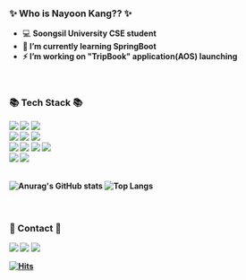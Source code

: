 <!--
### Hi there 👋


**kangna99/kangna99** is a ✨ _special_ ✨ repository because its `README.md` (this file) appears on your GitHub profile.

Here are some ideas to get you started:

- 🔭 I’m currently working on ...
- 🌱 I’m currently learning ...
- 👯 I’m looking to collaborate on ...
- 🤔 I’m looking for help with ...
- 💬 Ask me about ...
- 📫 How to reach me: ...
- 😄 Pronouns: ...
- ⚡ Fun fact: ...
-->


  
  ### ✨ Who is Nayoon Kang?? ✨
  - 💻 <strong>Soongsil University CSE student <br>
  - 👀 <strong>I’m currently learning SpringBoot <br>
  - ⚡ <strong>I’m working on "TripBook" application(AOS) launching <br>
  <br><br>
  
  ### 📚 Tech Stack 📚
  <img src="https://img.shields.io/badge/SpringBoot-6DB33F?style=flat-square&logo=SpringBoot&logoColor=white">
  <img src="https://img.shields.io/badge/Android-3DDC84?style=flat-square&logo=Android&logoColor=white">
  <img src="https://img.shields.io/badge/Kotlin-7F52FF?style=flat-square&logo=Kotlin&logoColor=white"/></a>
  <br>
  <img src="https://img.shields.io/badge/Linux-FCC624?style=flat-square&logo=Linux&logoColor=white"/></a>
  <img src="https://img.shields.io/badge/MySQL-4479A1?style=flat-square&logo=mysql&logoColor=white">
  <img src="https://img.shields.io/badge/AmazonAWS-232F3E?style=flat-square&logo=amazonaws&logoColor=white">
  <br>
  <img src="https://img.shields.io/badge/C-A8B9CC?style=flat-square&logo=c&logoColor=white"/></a>
  <img src="https://img.shields.io/badge/C++-00599C?style=flat-square&logo=c%2B%2B&logoColor=white">
  <img src="https://img.shields.io/badge/Java-007396?style=flat-square&logo=Java&logoColor=white"/></a>
  <img src="https://img.shields.io/badge/Python-3776AB?style=flat-square&logo=python&logoColor=white">
  <br>
  <img src="https://img.shields.io/badge/Git-F05032?styleflat-square&logo=git&logoColor=white">
  <img src="https://img.shields.io/badge/Github-181717?style=flat-square&logo=github&logoColor=white">
  <br><br>
  
  ![Anurag's GitHub stats](https://github-readme-stats.vercel.app/api?username=kangna99&show_icons=true&theme=dracula)
  ![Top Langs](https://github-readme-stats.vercel.app/api/top-langs/?username=kangna99&layout=compact&theme=dracula&langs_count=10)
  <br><br><br>
  
  
  ### 💌 Contact 💌
  <a href="kangna1999@gmail.com" target="_blank"><img src="https://img.shields.io/badge/Gmail-EA4335?style=flat-square&logo=Gmail&logoColor=white"/></a>
  <a href="kangna99@naver.com" target="_blank"><img src="https://img.shields.io/badge/Email-03C75A?style=flat-square&logo=Naver&logoColor=white"/></a>
  <a href="https://github.com/kangna99" target="_blank"><img src="https://img.shields.io/badge/Github-181717?style=flat-square&logo=Github&logoColor=white"/></a>
  <br>
  
  [![Hits](https://hits.seeyoufarm.com/api/count/incr/badge.svg?url=https%3A%2F%2Fgithub.com%2Fkangna99)](https://hits.seeyoufarm.com)

